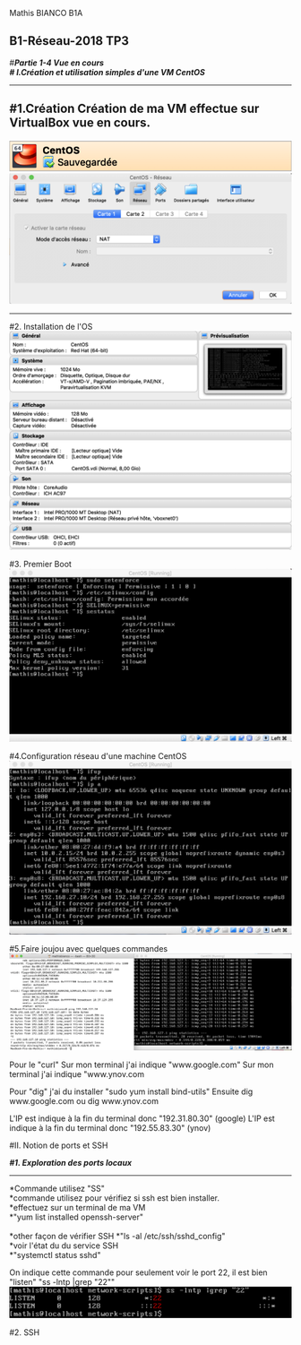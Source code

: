 <meta charset="UTF-8">
<p> Mathis BIANCO B1A </p> 

**B1-Réseau-2018 TP3**
-----------------
#***Partie 1-4 Vue en cours*** 
<br>
***# I.Création et utilisation simples d'une VM CentOS***
*********************************************************
#1.Création
  Création de ma VM effectue sur VirtualBox vue en cours.
-----------------
![alt text](CENTOS.png "githup")
![alt text](CENTOS3.png "TYPE NAT")

-----------------
#2. Installation de l'OS
![alt text](CENTOS2.png "ensemble des caractérisations de ma VM")


#3. Premier Boot
![alt text](CENTOS4.png "Désactivez SElinux")


#4.Configuration réseau d'une machine CentOS
![alt text](CENTOS5.png "CONFIGterminale")

#5.Faire joujou avec quelques commandes
![alt text](CENTOS6.png "PING")

<p>Pour le "curl"
Sur mon terminal j'ai indique "www.google.com"
Sur mon terminal j'ai indique "www.ynov.com

<p>Pour "dig"
j'ai du installer "sudo yum install bind-utils"
Ensuite dig www.google.com ou
dig www.ynov.com

L'IP est indique à la fin du terminal donc "192.31.80.30" (google)
L'IP est indique à la fin du terminal donc "192.55.83.30" (ynov)


#II. Notion de ports et SSH

***#1. Exploration des ports locaux***
**************************************
*Commande utilisez "SS" <br>
*commande utilisez pour vérifiez si ssh est bien installer. <br>
*effectuez sur un terminal de ma VM<br>
*"yum list installed openssh-server"
<br>
<br>
*other façon de vérifier SSH
*"ls -al /etc/ssh/sshd_config"
<br>
*voir l'état du du service SSH <br>
*"systemctl status sshd"

On indique cette commande pour seulement voir le port 22, il est bien "listen"
"ss -lntp |grep "22""
![alt text](CENTOS7.png "SSH")


#2. SSH